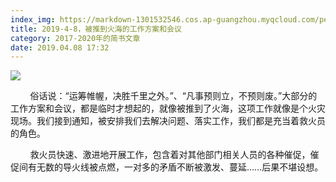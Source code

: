 ```yaml
---
index_img: https://markdown-1301532546.cos.ap-guangzhou.myqcloud.com/peipei_blog/20210921144300.jpeg
title: 2019-4-8，被推到火海的工作方案和会议
category: 2017-2020年的简书文章
date: 2019.04.08 17:32
---
```


![](https://markdown-1301532546.cos.ap-guangzhou.myqcloud.com/peipei_blog/20210921144300.jpeg)  



  

        俗话说：“运筹帷幄，决胜千里之外。”、“凡事预则立，不预则废。”大部分的工作方案和会议，都是临时才想起的，就像被推到了火海，这项工作就像是个火灾现场。我们接到通知，被安排我们去解决问题、落实工作，我们都是充当着救火员的角色。

        救火员快速、激进地开展工作，包含着对其他部门相关人员的各种催促，催促间有无数的导火线被点燃，一对多的矛盾不断被激发、蔓延……后果不堪设想。